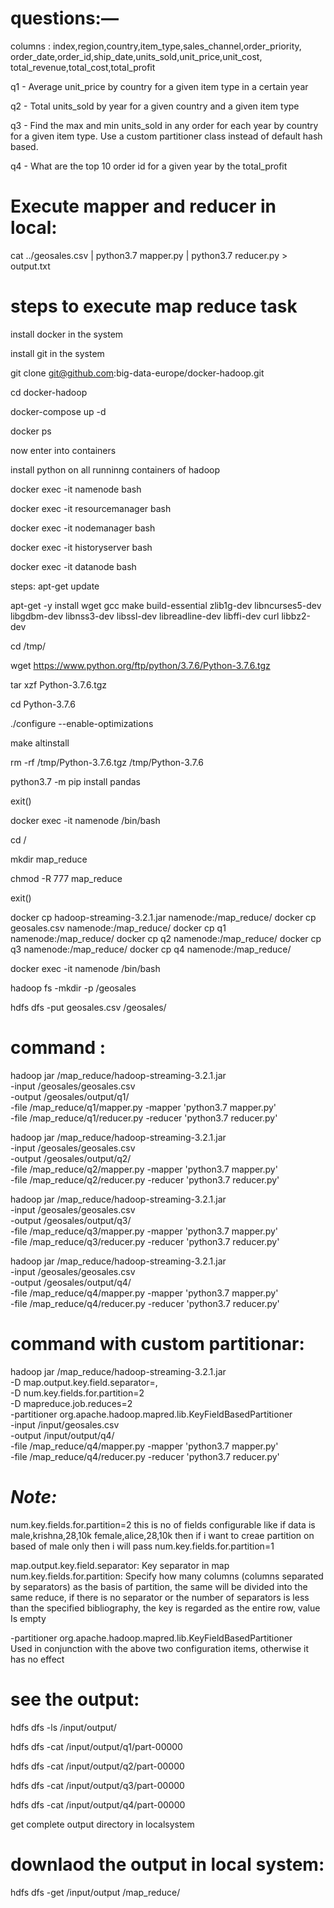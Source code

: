 questions:—
========

columns : index,region,country,item_type,sales_channel,order_priority,
order_date,order_id,ship_date,units_sold,unit_price,unit_cost,
total_revenue,total_cost,total_profit

q1 - Average unit_price by country for a given item type in a certain year

q2 - Total units_sold by year for a given country and a given item type

q3 - Find the max and min units_sold in any order for each year by country
for a given item type. Use a custom partitioner class instead of default hash based.

q4 - What are the top 10 order id for a given year by the total_profit


Execute mapper and reducer in local:
========
cat ../geosales.csv | python3.7 mapper.py | python3.7 reducer.py > output.txt


steps to execute map reduce task 
========

install docker in the system

install git in the system

git clone git@github.com:big-data-europe/docker-hadoop.git

cd docker-hadoop

docker-compose up -d 

docker ps 

now enter into containers

install python on all runninng containers of hadoop

docker exec -it namenode bash

docker exec -it resourcemanager bash

docker exec -it nodemanager bash

docker exec -it historyserver bash

docker exec -it datanode bash

steps:
apt-get update

apt-get -y install wget gcc make build-essential zlib1g-dev libncurses5-dev libgdbm-dev libnss3-dev libssl-dev libreadline-dev libffi-dev curl libbz2-dev

cd /tmp/

wget https://www.python.org/ftp/python/3.7.6/Python-3.7.6.tgz

tar xzf Python-3.7.6.tgz

cd Python-3.7.6

./configure --enable-optimizations

make altinstall

rm -rf /tmp/Python-3.7.6.tgz /tmp/Python-3.7.6

python3.7 -m pip install pandas

exit()


docker exec -it namenode /bin/bash

cd /

mkdir map_reduce

chmod -R 777 map_reduce

exit()

docker cp hadoop-streaming-3.2.1.jar namenode:/map_reduce/
docker cp geosales.csv namenode:/map_reduce/
docker cp q1 namenode:/map_reduce/
docker cp q2 namenode:/map_reduce/
docker cp q3 namenode:/map_reduce/
docker cp q4 namenode:/map_reduce/

docker exec -it namenode /bin/bash

hadoop fs -mkdir -p /geosales

hdfs dfs -put geosales.csv /geosales/


command :
========
hadoop jar /map_reduce/hadoop-streaming-3.2.1.jar \
-input /geosales/geosales.csv \
-output /geosales/output/q1/ \
-file /map_reduce/q1/mapper.py -mapper 'python3.7 mapper.py' \
-file /map_reduce/q1/reducer.py -reducer 'python3.7 reducer.py'

hadoop jar /map_reduce/hadoop-streaming-3.2.1.jar \
-input /geosales/geosales.csv \
-output /geosales/output/q2/ \
-file /map_reduce/q2/mapper.py -mapper 'python3.7 mapper.py' \
-file /map_reduce/q2/reducer.py -reducer 'python3.7 reducer.py'

hadoop jar /map_reduce/hadoop-streaming-3.2.1.jar \
-input /geosales/geosales.csv \
-output /geosales/output/q3/ \
-file /map_reduce/q3/mapper.py -mapper 'python3.7 mapper.py' \
-file /map_reduce/q3/reducer.py -reducer 'python3.7 reducer.py'

hadoop jar /map_reduce/hadoop-streaming-3.2.1.jar \
-input /geosales/geosales.csv \
-output /geosales/output/q4/ \
-file /map_reduce/q4/mapper.py -mapper 'python3.7 mapper.py' \
-file /map_reduce/q4/reducer.py -reducer 'python3.7 reducer.py'

command with custom partitionar:
========
hadoop jar /map_reduce/hadoop-streaming-3.2.1.jar \
-D map.output.key.field.separator=, \
-D num.key.fields.for.partition=2 \
-D mapreduce.job.reduces=2 \
-partitioner org.apache.hadoop.mapred.lib.KeyFieldBasedPartitioner \
-input /input/geosales.csv \
-output /input/output/q4/ \
-file /map_reduce/q4/mapper.py -mapper 'python3.7 mapper.py' \
-file /map_reduce/q4/reducer.py -reducer 'python3.7 reducer.py'


*Note:*
========
num.key.fields.for.partition=2 this is no of fields configurable like if data is 
male,krishna,28,10k
female,alice,28,10k
then if i want to creae partition on based of male only then i will pass num.key.fields.for.partition=1 

map.output.key.field.separator: Key separator in map
num.key.fields.for.partition: Specify how many columns (columns separated by separators)
as the basis of partition, the same will be divided into the same reduce, 
if there is no separator or the number of separators is less than the specified bibliography, 
the key is regarded as the entire row, value Is empty

-partitioner org.apache.hadoop.mapred.lib.KeyFieldBasedPartitioner  
Used in conjunction with the above two configuration items, otherwise it has no effect


see the output:
==============

hdfs dfs -ls /input/output/

hdfs dfs -cat /input/output/q1/part-00000

hdfs dfs -cat /input/output/q2/part-00000

hdfs dfs -cat /input/output/q3/part-00000

hdfs dfs -cat /input/output/q4/part-00000

get complete output directory in localsystem

downlaod the output in local system:
====================================
hdfs dfs -get /input/output /map_reduce/


